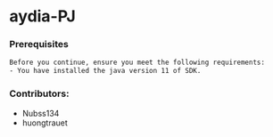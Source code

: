# aydia-PJ

### Prerequisites
```sh
Before you continue, ensure you meet the following requirements:
- You have installed the java version 11 of SDK.
```
### Contributors:
- Nubss134
- huongtrauet
